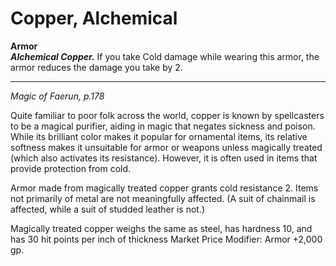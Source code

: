 # Copper, Alchemical

**Armor**  
***Alchemical Copper.*** If you take Cold damage while wearing this armor, the armor reduces the damage you take by 2.

---
*Magic of Faerun, p.178*  

Quite familiar to poor folk across the world, copper is known by spellcasters to be a magical purifier, aiding in magic that negates sickness and poison. While its brilliant color makes it popular for ornamental items, its relative softness makes it unsuitable for armor or weapons unless magically treated (which also activates its resistance). However, it is often used in items that provide protection from cold.

Armor made from magically treated copper grants cold resistance 2. Items not primarily of metal are not meaningfully affected. (A suit of chainmail is affected, while a suit of studded leather is not.)

Magically treated copper weighs the same as steel, has hardness 10, and has 30 hit points per inch of thickness
Market Price Modifier: Armor +2,000 gp.